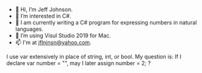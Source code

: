 - 👋 Hi, I’m Jeff Johnson.
- 👀 I’m interested in C#.
- 🌱 I am currently writing a C# program for expressing numbers in natural languages.
- 💞️ I’m using Visul Studio 2019 for Mac.
- 📫 I'm at jflnjnsn@yahoo.com.

<!---
jflnjnsn/jflnjnsn is a ✨ special ✨ repository because its `README.md` (this file) appears on your GitHub profile.
You can click the Preview link to take a look at your changes.
--->
I use var extensively in place of string, int, or bool.
My question is:
If I declare var number = "", may I later assign number = 2; ?
